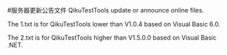 #服务器更新公告文件
QikuTestTools update or announce online files.

The 1.txt is for QikuTestTools lower than V1.0.4 based on Visual Basic 6.0.

The 2.txt is for QikuTestTools higher than V1.5.0.0 based on Visual Basic .NET.
